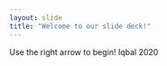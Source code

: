 ```yaml
---
layout: slide
title: "Welcome to our slide deck!"
---
```


Use the right arrow to begin!
Iqbal 2020
